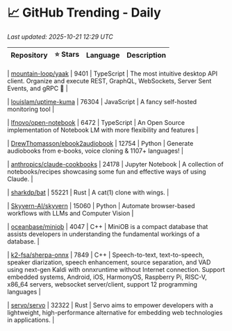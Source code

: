 # 📈 GitHub Trending - Daily

_Last updated: 2025-10-21 12:29 UTC_

| Repository | ⭐ Stars | Language | Description |
|------------|--------:|----------|-------------|

| [mountain-loop/yaak](https://github.com/mountain-loop/yaak) | 9401 | TypeScript | The most intuitive desktop API client. Organize and execute REST, GraphQL, WebSockets, Server Sent Events, and gRPC 🦬 |

| [louislam/uptime-kuma](https://github.com/louislam/uptime-kuma) | 76304 | JavaScript | A fancy self-hosted monitoring tool |

| [lfnovo/open-notebook](https://github.com/lfnovo/open-notebook) | 6472 | TypeScript | An Open Source implementation of Notebook LM with more flexibility and features |

| [DrewThomasson/ebook2audiobook](https://github.com/DrewThomasson/ebook2audiobook) | 12754 | Python | Generate audiobooks from e-books, voice cloning & 1107+ languages! |

| [anthropics/claude-cookbooks](https://github.com/anthropics/claude-cookbooks) | 24178 | Jupyter Notebook | A collection of notebooks/recipes showcasing some fun and effective ways of using Claude. |

| [sharkdp/bat](https://github.com/sharkdp/bat) | 55221 | Rust | A cat(1) clone with wings. |

| [Skyvern-AI/skyvern](https://github.com/Skyvern-AI/skyvern) | 15060 | Python | Automate browser-based workflows with LLMs and Computer Vision |

| [oceanbase/miniob](https://github.com/oceanbase/miniob) | 4047 | C++ | MiniOB is a compact database that assists developers in understanding the fundamental workings of a database. |

| [k2-fsa/sherpa-onnx](https://github.com/k2-fsa/sherpa-onnx) | 7849 | C++ | Speech-to-text, text-to-speech, speaker diarization, speech enhancement, source separation, and VAD using next-gen Kaldi with onnxruntime without Internet connection. Support embedded systems, Android, iOS, HarmonyOS, Raspberry Pi, RISC-V, x86_64 servers, websocket server/client, support 12 programming languages |

| [servo/servo](https://github.com/servo/servo) | 32322 | Rust | Servo aims to empower developers with a lightweight, high-performance alternative for embedding web technologies in applications. |
